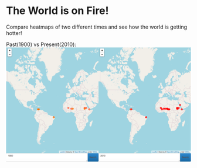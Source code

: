 # The World is on Fire!

Compare heatmaps of two different times and see how the world is getting hotter!

Past(1900) vs Present(2010):
![1900 vs 2010](/demo/1900vs2010.png)
